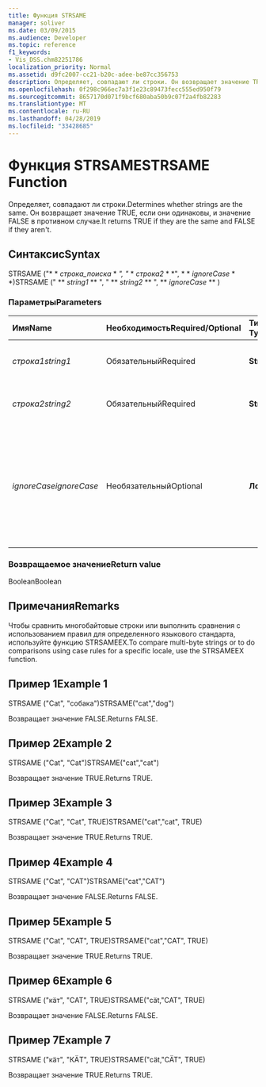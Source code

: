 ```yaml
---
title: Функция STRSAME
manager: soliver
ms.date: 03/09/2015
ms.audience: Developer
ms.topic: reference
f1_keywords:
- Vis_DSS.chm82251786
localization_priority: Normal
ms.assetid: d9fc2007-cc21-b20c-adee-be87cc356753
description: Определяет, совпадают ли строки. Он возвращает значение TRUE, если они одинаковы, и значение FALSE в противном случае.
ms.openlocfilehash: 0f298c966ec7a3f1e23c89473fecc555ed950f79
ms.sourcegitcommit: 8657170d071f9bcf680aba50b9c07f2a4fb82283
ms.translationtype: MT
ms.contentlocale: ru-RU
ms.lasthandoff: 04/28/2019
ms.locfileid: "33428685"
---
```

# <a name="strsame-function"></a><span data-ttu-id="d4dc2-104">Функция STRSAME</span><span class="sxs-lookup"><span data-stu-id="d4dc2-104">STRSAME Function</span></span>

<span data-ttu-id="d4dc2-105">Определяет, совпадают ли строки.</span><span class="sxs-lookup"><span data-stu-id="d4dc2-105">Determines whether strings are the same.</span></span> <span data-ttu-id="d4dc2-106">Он возвращает значение TRUE, если они одинаковы, и значение FALSE в противном случае.</span><span class="sxs-lookup"><span data-stu-id="d4dc2-106">It returns TRUE if they are the same and FALSE if they aren't.</span></span> 
  
## <a name="syntax"></a><span data-ttu-id="d4dc2-107">Синтаксис</span><span class="sxs-lookup"><span data-stu-id="d4dc2-107">Syntax</span></span>

<span data-ttu-id="d4dc2-108">STRSAME ("\* \* *строка_поиска* \* *", "* \* *строка2* \* \*", \* \* *ignoreCase* \* \*)</span><span class="sxs-lookup"><span data-stu-id="d4dc2-108">STRSAME (" \*\* *string1* \*\* ", " \*\* *string2* \*\* ", \*\* *ignoreCase* \*\* )</span></span> 
  
### <a name="parameters"></a><span data-ttu-id="d4dc2-109">Параметры</span><span class="sxs-lookup"><span data-stu-id="d4dc2-109">Parameters</span></span>

|<span data-ttu-id="d4dc2-110">**Имя**</span><span class="sxs-lookup"><span data-stu-id="d4dc2-110">**Name**</span></span>|<span data-ttu-id="d4dc2-111">**Необходимость**</span><span class="sxs-lookup"><span data-stu-id="d4dc2-111">**Required/Optional**</span></span>|<span data-ttu-id="d4dc2-112">**Тип данных**</span><span class="sxs-lookup"><span data-stu-id="d4dc2-112">**Data Type**</span></span>|<span data-ttu-id="d4dc2-113">**Описание**</span><span class="sxs-lookup"><span data-stu-id="d4dc2-113">**Description**</span></span>|
|:-----|:-----|:-----|:-----|
| <span data-ttu-id="d4dc2-114">_строка1_</span><span class="sxs-lookup"><span data-stu-id="d4dc2-114">_string1_</span></span> <br/> |<span data-ttu-id="d4dc2-115">Обязательный</span><span class="sxs-lookup"><span data-stu-id="d4dc2-115">Required</span></span>  <br/> |<span data-ttu-id="d4dc2-116">**String**</span><span class="sxs-lookup"><span data-stu-id="d4dc2-116">**String**</span></span> <br/> |<span data-ttu-id="d4dc2-117">Первая сравниваемая строка.</span><span class="sxs-lookup"><span data-stu-id="d4dc2-117">The first string to compare.</span></span>  <br/> |
| <span data-ttu-id="d4dc2-118">_строка2_</span><span class="sxs-lookup"><span data-stu-id="d4dc2-118">_string2_</span></span> <br/> |<span data-ttu-id="d4dc2-119">Обязательный</span><span class="sxs-lookup"><span data-stu-id="d4dc2-119">Required</span></span>  <br/> |<span data-ttu-id="d4dc2-120">**String**</span><span class="sxs-lookup"><span data-stu-id="d4dc2-120">**String**</span></span> <br/> |<span data-ttu-id="d4dc2-121">Вторая сравниваемая строка.</span><span class="sxs-lookup"><span data-stu-id="d4dc2-121">The second string to compare.</span></span>  <br/> |
| <span data-ttu-id="d4dc2-122">_ignoreCase_</span><span class="sxs-lookup"><span data-stu-id="d4dc2-122">_ignoreCase_</span></span> <br/> |<span data-ttu-id="d4dc2-123">Необязательный</span><span class="sxs-lookup"><span data-stu-id="d4dc2-123">Optional</span></span>  <br/> |<span data-ttu-id="d4dc2-124">**Логический**</span><span class="sxs-lookup"><span data-stu-id="d4dc2-124">**Boolean**</span></span> <br/> |<span data-ttu-id="d4dc2-125">ЗНАЧЕНИЕ TRUE, чтобы игнорировать регистр и значение FALSE, чтобы сравнить регистр.</span><span class="sxs-lookup"><span data-stu-id="d4dc2-125">TRUE to ignore the case and FALSE to compare the case.</span></span> <span data-ttu-id="d4dc2-126">Значение по умолчанию — FALSE.</span><span class="sxs-lookup"><span data-stu-id="d4dc2-126">The default is FALSE.</span></span>  <br/> |
   
### <a name="return-value"></a><span data-ttu-id="d4dc2-127">Возвращаемое значение</span><span class="sxs-lookup"><span data-stu-id="d4dc2-127">Return value</span></span>

<span data-ttu-id="d4dc2-128">Boolean</span><span class="sxs-lookup"><span data-stu-id="d4dc2-128">Boolean</span></span>
  
## <a name="remarks"></a><span data-ttu-id="d4dc2-129">Примечания</span><span class="sxs-lookup"><span data-stu-id="d4dc2-129">Remarks</span></span>

<span data-ttu-id="d4dc2-130">Чтобы сравнить многобайтовые строки или выполнить сравнения с использованием правил для определенного языкового стандарта, используйте функцию STRSAMEEX.</span><span class="sxs-lookup"><span data-stu-id="d4dc2-130">To compare multi-byte strings or to do comparisons using case rules for a specific locale, use the STRSAMEEX function.</span></span>
  
## <a name="example-1"></a><span data-ttu-id="d4dc2-131">Пример 1</span><span class="sxs-lookup"><span data-stu-id="d4dc2-131">Example 1</span></span>

<span data-ttu-id="d4dc2-132">STRSAME ("Cat", "собака")</span><span class="sxs-lookup"><span data-stu-id="d4dc2-132">STRSAME("cat","dog")</span></span>
  
<span data-ttu-id="d4dc2-133">Возвращает значение FALSE.</span><span class="sxs-lookup"><span data-stu-id="d4dc2-133">Returns FALSE.</span></span>
  
## <a name="example-2"></a><span data-ttu-id="d4dc2-134">Пример 2</span><span class="sxs-lookup"><span data-stu-id="d4dc2-134">Example 2</span></span>

<span data-ttu-id="d4dc2-135">STRSAME ("Cat", "Cat")</span><span class="sxs-lookup"><span data-stu-id="d4dc2-135">STRSAME("cat","cat")</span></span>
  
<span data-ttu-id="d4dc2-136">Возвращает значение TRUE.</span><span class="sxs-lookup"><span data-stu-id="d4dc2-136">Returns TRUE.</span></span>
  
## <a name="example-3"></a><span data-ttu-id="d4dc2-137">Пример 3</span><span class="sxs-lookup"><span data-stu-id="d4dc2-137">Example 3</span></span>

<span data-ttu-id="d4dc2-138">STRSAME ("Cat", "Cat", TRUE)</span><span class="sxs-lookup"><span data-stu-id="d4dc2-138">STRSAME("cat","cat", TRUE)</span></span>
  
<span data-ttu-id="d4dc2-139">Возвращает значение TRUE.</span><span class="sxs-lookup"><span data-stu-id="d4dc2-139">Returns TRUE.</span></span>
  
## <a name="example-4"></a><span data-ttu-id="d4dc2-140">Пример 4</span><span class="sxs-lookup"><span data-stu-id="d4dc2-140">Example 4</span></span>

<span data-ttu-id="d4dc2-141">STRSAME ("Cat", "CAT")</span><span class="sxs-lookup"><span data-stu-id="d4dc2-141">STRSAME("cat","CAT")</span></span>
  
<span data-ttu-id="d4dc2-142">Возвращает значение FALSE.</span><span class="sxs-lookup"><span data-stu-id="d4dc2-142">Returns FALSE.</span></span>
  
## <a name="example-5"></a><span data-ttu-id="d4dc2-143">Пример 5</span><span class="sxs-lookup"><span data-stu-id="d4dc2-143">Example 5</span></span>

<span data-ttu-id="d4dc2-144">STRSAME ("Cat", "CAT", TRUE)</span><span class="sxs-lookup"><span data-stu-id="d4dc2-144">STRSAME("cat","CAT", TRUE)</span></span>
  
<span data-ttu-id="d4dc2-145">Возвращает значение TRUE.</span><span class="sxs-lookup"><span data-stu-id="d4dc2-145">Returns TRUE.</span></span>
  
## <a name="example-6"></a><span data-ttu-id="d4dc2-146">Пример 6</span><span class="sxs-lookup"><span data-stu-id="d4dc2-146">Example 6</span></span>

<span data-ttu-id="d4dc2-147">STRSAME ("кäт", "CAT", TRUE)</span><span class="sxs-lookup"><span data-stu-id="d4dc2-147">STRSAME("cät,"CAT", TRUE)</span></span>
  
<span data-ttu-id="d4dc2-148">Возвращает значение FALSE.</span><span class="sxs-lookup"><span data-stu-id="d4dc2-148">Returns FALSE.</span></span>
  
## <a name="example-7"></a><span data-ttu-id="d4dc2-149">Пример 7</span><span class="sxs-lookup"><span data-stu-id="d4dc2-149">Example 7</span></span>

<span data-ttu-id="d4dc2-150">STRSAME ("кäт", "КÄТ", TRUE)</span><span class="sxs-lookup"><span data-stu-id="d4dc2-150">STRSAME("cät,"CÄT", TRUE)</span></span>
  
<span data-ttu-id="d4dc2-151">Возвращает значение TRUE.</span><span class="sxs-lookup"><span data-stu-id="d4dc2-151">Returns TRUE.</span></span>
  

